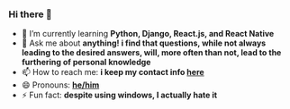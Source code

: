 ### Hi there 👋

- 🌱 I’m currently learning **Python, Django, React.js, and React Native**
- 💬 Ask me about **anything! i find that questions, while not always leading to the desired answers, will, more often than not, lead to the furthering of personal knowledge**
- 📫 How to reach me: **i keep my contact info [here](https://isota.ch/contact)**
- 😄 Pronouns: **[he/him](https://en.pronouns.page/@toastorbtoasted)**
- ⚡ Fun fact: **despite using windows, I actually hate it**
